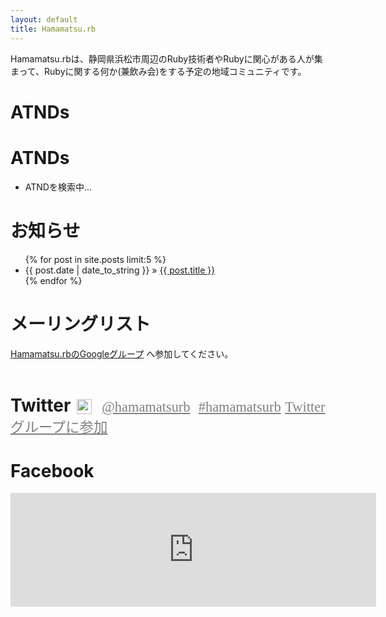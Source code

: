 ```yaml
---
layout: default
title: Hamamatsu.rb
---
```


Hamamatsu.rbは、静岡県浜松市周辺のRuby技術者やRubyに関心がある人が集まって、Rubyに関する何か(兼飲み会)をする予定の地域コミュニティです。

# ATNDs
<div id="doorkeeper-list" ></div>

# ATNDs
<ul class="events event-dest" ><li>ATNDを検索中...</li></ul>

# お知らせ
<ul class="posts">
{% for post in site.posts limit:5 %}
<li><span>{{ post.date | date_to_string }}</span> &raquo; <a href="{{ post.url }}">{{ post.title }}</a></li>
{% endfor %}
</ul>

# メーリングリスト

[Hamamatsu.rbのGoogleグループ](https://groups.google.com/group/hamamatsu-rb?hl=ja) へ参加してください。

<h1 style="margin-top: 2em">
Twitter
<a href="http://twitter.com/#!/hamamatsurb"><img src="http://a2.twimg.com/sticky/default_profile_images/default_profile_5_normal.png" width="24" height="24" style="vertical-align: middle; margin: 0 3px"></a>&nbsp;
<a href="http://twitter.com/#!/hamamatsurb" style="font: 0.8em normal; color: gray">@hamamatsurb</a>&nbsp;
<a href="http://twitter.com/#!/search/%23hamamatsurb" style="font: 0.8em normal; color: gray">#hamamatsurb</a>
<a href="http://twitter.com/?status=@hamamatsurb%20subscribe" style="font: 0.8em normal; color: gray">Twitterグループに参加</a>
</h1>
<div id="members"></div>

# Facebook
<iframe src="http://www.facebook.com/plugins/likebox.php?href=https%3A%2F%2Fwww.facebook.com%2Fpages%2FHamamatsurb%2F196508373706679&amp;width=585&amp;colorscheme=light&amp;show_faces=true&amp;stream=false&amp;header=false&amp;height=182" scrolling="no" frameborder="0" style="border:none; overflow:hidden; width:585px; height:182px;" allowTransparency="true"></iframe>

<script src="http://code.jquery.com/jquery-1.10.1.min.js"></script>
<script type="text/javascript" src="js/underscore.string.min.js"></script>
<script type="text/javascript" src="js/jquery.tmpl.min.js"></script>
<script type="text/javascript" src="js/doorkeeper.js"></script>

<script>
jQuery(function(){
  $.ajax({
    url: 'http://api.twitter.com/1/hamamatsurb/hamamatsu-rb/members.json',
    dataType: 'jsonp',
    success: function(data, dataType) {
      $.each(data.users, function(i, user) {
	var name = user.screen_name;
	var href = 'http://twitter.com/' + user.screen_name;
	var src = user.profile_image_url;
	var link = $('<a href="' + href + '" title="' + name + '"><img src="' + src + '" width="48" height="48" /></a>');
        $("#members").append(link);
      });
    },
    error: function(XMLHttpRequest, status, errorThrown) {
      console.log(status);
      $("#members").html("Oops, Something Is Wrong...");
    }
  });
  $.ajax( doorkeeper ).done( doneDoorkeeper );
});
</script>

<script id="event-template-future" type="text/x-jquery-tmpl">
  <li class="event future">
    <div>
      <h2 class="event_title"><a class="link" href="${event_url}" ref="external">${title}</a></h2>
      &laquo; <span class="started_at">${started_at_string}</span>
    </div>
    <span class="catch">${catch_val}</span>
  </li>
</script>
<script id="event-template-past" type="text/x-jquery-tmpl">
  <li class="event past">
    <div>
      <h2 class="event_title"><a class="link" href="${event_url}" ref="external">${title}</a></h2>
      &laquo; <span class="started_at">${started_at_string}</span>
    </div>
    <span class="catch">${catch_val}</span>
  </li>
</script>
<script id="event-template-no-future" type="text/x-jquery-tmpl">
  <li class="event no-future">
    次のイベントがまだ登録されていません。登録されるまで待ったり、担当の人を急かしたりしてください。
  </li>
</script>
<script type="text/javascript">
  $(function(){
    $.ajax({
      url: 'http://api.atnd.org/events/',
      dataType: 'jsonp',
      data: 'keyword=hamamatsu.rb&count=5&format=jsonp',
      success: function(result){
        $(".event-dest").empty();
        var is_empty = true;
        for(var i = 0; i < result.events.length; i++){
          var event = result.events[i];

          var day = new Date(event.started_at);
          var ended_at = new Date(event.ended_at);
          var weeks = "日月火水木金土";
          event.started_at_string = _.str.sprintf("%d年%02d月%02d日(%s) %d:%02d〜", day.getFullYear(), day.getMonth() + 1, day.getDate(), weeks[day.getDay()], day.getHours(), day.getMinutes());
          event.catch_val = event.catch // catchは予約後のためかtmplがエラーを起こすので
          event.is_future = (new Date().getTime()) < ended_at.getTime();

          if(event.is_future){ is_empty = false; }
          $("#event-template-" + (event.is_future ? "future" : "past")).tmpl(event).appendTo(".event-dest");
        }
        if(is_empty){
          $("#event-template-no-future").tmpl({}).prependTo(".event-dest");
        }
      },
      error: function(XMLHttpRequest, status, errorThrown) {
        console.log(status);
        $(".event-dest").html("Oops, Something Is Wrong...");
      }
    });
  });
</script>
